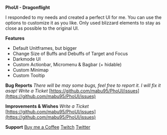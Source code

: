 **PhoUI - Dragonflight**

I responded to my needs and created a perfect UI for me. You can use the options to customize it as you like.
Only used blizzard elements to stay as close as possible to the original UI.

**Features**
-   Default Unitframes, but bigger
-   Change Size of Buffs and Debuffs of Target and Focus
-   Darkmode UI
-   Custom Actionbar, Micromenu & Bagbar (+ hidable)
-   Custom Minimap
-   Custom Tooltip

**Bug Reports**
_There will be may some bugs, feel free to report it. I will fix it asap!_
_Write a Ticket_
[https://github.com/mabu95/PhoUI/issues](https://github.com/mabu95/PhoUI/issues)

**Improvements & Wishes**
_Write a Ticket_
[https://github.com/mabu95/PhoUI/issues](https://github.com/mabu95/PhoUI/issues)

**Support**
[Buy me a Coffee](https://www.buymeacoffee.com/mabu95 "Buy me a Coffee")
[Twitch](https://www.twitch.tv/phoyk)
[Twitter](https://twitter.com/phoykwow)
